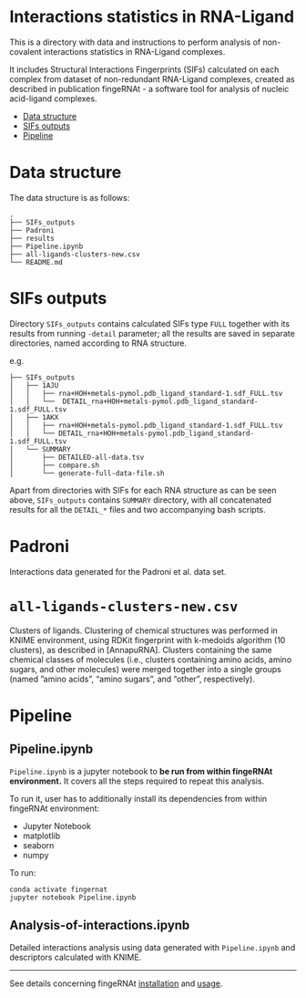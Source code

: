 # Interactions statistics in RNA-Ligand

This is a directory with data and instructions to perform analysis of non-covalent interactions statistics in RNA-Ligand complexes.

It includes Structural Interactions Fingerprints (SIFs) calculated on each complex from  dataset of non-redundant RNA-Ligand complexes, created as described in publication fingeRNAt - a software tool for analysis of nucleic acid-ligand complexes.

<!-- TOC depthFrom:1 depthTo:6 withLinks:1 updateOnSave:0 orderedList:0 -->

- [Data structure](#data-structure)
- [SIFs outputs](#sifs-outputs)
- [Pipeline](#pipeline)

<!-- /TOC -->

# Data structure

The data structure is as follows:

```
.
├── SIFs_outputs
├── Padroni
├── results
├── Pipeline.ipynb
├── all-ligands-clusters-new.csv
└── README.md
```

# SIFs outputs

Directory `SIFs_outputs` contains calculated SIFs type `FULL` together with its results from running `-detail` parameter; all the results are saved in separate directories, named according to RNA structure.

e.g.

```
├── SIFs_outputs
│   ├── 1AJU
│   │   ├── rna+HOH+metals-pymol.pdb_ligand_standard-1.sdf_FULL.tsv
│   │   └──  DETAIL_rna+HOH+metals-pymol.pdb_ligand_standard-1.sdf_FULL.tsv
│   ├── 1AKX
│   │   ├── rna+HOH+metals-pymol.pdb_ligand_standard-1.sdf_FULL.tsv
│   │   └── DETAIL_rna+HOH+metals-pymol.pdb_ligand_standard-1.sdf_FULL.tsv
│   └── SUMMARY
│       ├── DETAILED-all-data.tsv
│       ├── compare.sh
│       └── generate-full-data-file.sh
```

Apart from directories with SIFs for each RNA structure as can be seen above, `SIFs_outputs` contains `SUMMARY` directory, with all concatenated results for all the `DETAIL_*` files and two accompanying bash scripts.

# Padroni

Interactions data generated for the Padroni et al. data set.

# `all-ligands-clusters-new.csv`

Clusters of ligands. Clustering of chemical structures was performed in KNIME environment, using RDKit fingerprint with k-medoids algorithm (10 clusters), as described in [AnnapuRNA]. Clusters containing the same chemical classes of molecules (i.e., clusters containing  amino acids, amino sugars, and other molecules) were merged together into a single groups (named ”amino acids”, “amino sugars”, and “other”, respectively).

# Pipeline


## Pipeline.ipynb

`Pipeline.ipynb` is a jupyter notebook to **be run from within fingeRNAt environment.**
It covers all the steps required to repeat this analysis.

To run it, user has to additionally install its dependencies from within fingeRNAt environment:
* Jupyter Notebook
* matplotlib
* seaborn
* numpy

To run:

```
conda activate fingernat
jupyter notebook Pipeline.ipynb
```


## Analysis-of-interactions.ipynb

 Detailed interactions analysis using data generated with `Pipeline.ipynb` and descriptors calculated with KNIME.

---

See details concerning fingeRNAt [installation](https://github.com/n-szulc/fingeRNAt#installation) and [usage](https://github.com/n-szulc/fingeRNAt#usage).
